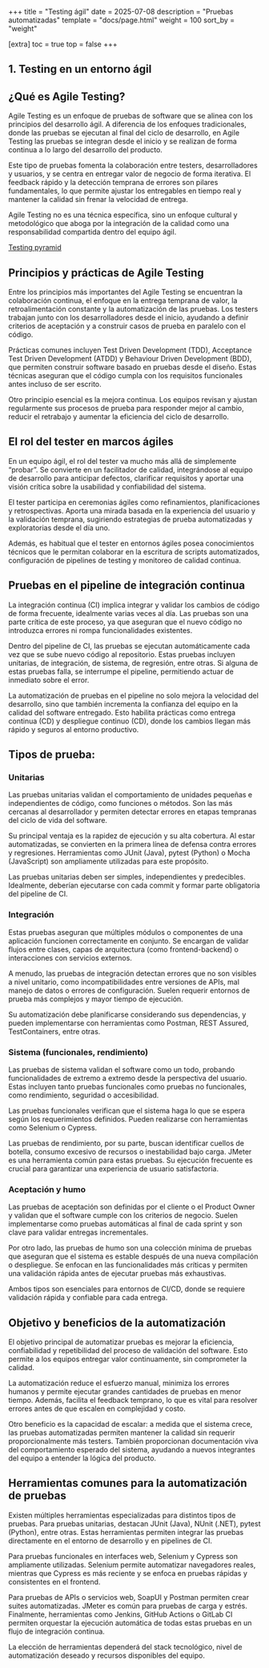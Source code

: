 +++
title = "Testing ágil"
date = 2025-07-08
description = "Pruebas automatizadas"
template = "docs/page.html"
weight = 100
sort_by = "weight"

[extra]
toc = true
top = false
+++

## 1. Testing en un entorno ágil

## ¿Qué es Agile Testing?

Agile Testing es un enfoque de pruebas de software que se alinea con los principios del desarrollo ágil. A diferencia de los enfoques tradicionales, donde las pruebas se ejecutan al final del ciclo de desarrollo, en Agile Testing las pruebas se integran desde el inicio y se realizan de forma continua a lo largo del desarrollo del producto.

Este tipo de pruebas fomenta la colaboración entre testers, desarrolladores y usuarios, y se centra en entregar valor de negocio de forma iterativa. El feedback rápido y la detección temprana de errores son pilares fundamentales, lo que permite ajustar los entregables en tiempo real y mantener la calidad sin frenar la velocidad de entrega.

Agile Testing no es una técnica específica, sino un enfoque cultural y metodológico que aboga por la integración de la calidad como una responsabilidad compartida dentro del equipo ágil.

[Testing pyramid](https://martinfowler.com/articles/practical-test-pyramid.html)

## Principios y prácticas de Agile Testing

Entre los principios más importantes del Agile Testing se encuentran la colaboración continua, el enfoque en la entrega temprana de valor, la retroalimentación constante y la automatización de las pruebas. Los testers trabajan junto con los desarrolladores desde el inicio, ayudando a definir criterios de aceptación y a construir casos de prueba en paralelo con el código.

Prácticas comunes incluyen Test Driven Development (TDD), Acceptance Test Driven Development (ATDD) y Behaviour Driven Development (BDD), que permiten construir software basado en pruebas desde el diseño. Estas técnicas aseguran que el código cumpla con los requisitos funcionales antes incluso de ser escrito.

Otro principio esencial es la mejora continua. Los equipos revisan y ajustan regularmente sus procesos de prueba para responder mejor al cambio, reducir el retrabajo y aumentar la eficiencia del ciclo de desarrollo.

## El rol del tester en marcos ágiles

En un equipo ágil, el rol del tester va mucho más allá de simplemente “probar”. Se convierte en un facilitador de calidad, integrándose al equipo de desarrollo para anticipar defectos, clarificar requisitos y aportar una visión crítica sobre la usabilidad y confiabilidad del sistema.

El tester participa en ceremonias ágiles como refinamientos, planificaciones y retrospectivas. Aporta una mirada basada en la experiencia del usuario y la validación temprana, sugiriendo estrategias de prueba automatizadas y exploratorias desde el día uno.

Además, es habitual que el tester en entornos ágiles posea conocimientos técnicos que le permitan colaborar en la escritura de scripts automatizados, configuración de pipelines de testing y monitoreo de calidad continua.

## Pruebas en el pipeline de integración continua

La integración continua (CI) implica integrar y validar los cambios de código de forma frecuente, idealmente varias veces al día. Las pruebas son una parte crítica de este proceso, ya que aseguran que el nuevo código no introduzca errores ni rompa funcionalidades existentes.

Dentro del pipeline de CI, las pruebas se ejecutan automáticamente cada vez que se sube nuevo código al repositorio. Estas pruebas incluyen unitarias, de integración, de sistema, de regresión, entre otras. Si alguna de estas pruebas falla, se interrumpe el pipeline, permitiendo actuar de inmediato sobre el error.

La automatización de pruebas en el pipeline no solo mejora la velocidad del desarrollo, sino que también incrementa la confianza del equipo en la calidad del software entregado. Esto habilita prácticas como entrega continua (CD) y despliegue continuo (CD), donde los cambios llegan más rápido y seguros al entorno productivo.

## Tipos de prueba:

### Unitarias

Las pruebas unitarias validan el comportamiento de unidades pequeñas e independientes de código, como funciones o métodos. Son las más cercanas al desarrollador y permiten detectar errores en etapas tempranas del ciclo de vida del software.

Su principal ventaja es la rapidez de ejecución y su alta cobertura. Al estar automatizadas, se convierten en la primera línea de defensa contra errores y regresiones. Herramientas como JUnit (Java), pytest (Python) o Mocha (JavaScript) son ampliamente utilizadas para este propósito.

Las pruebas unitarias deben ser simples, independientes y predecibles. Idealmente, deberían ejecutarse con cada commit y formar parte obligatoria del pipeline de CI.

### Integración

Estas pruebas aseguran que múltiples módulos o componentes de una aplicación funcionen correctamente en conjunto. Se encargan de validar flujos entre clases, capas de arquitectura (como frontend-backend) o interacciones con servicios externos.

A menudo, las pruebas de integración detectan errores que no son visibles a nivel unitario, como incompatibilidades entre versiones de APIs, mal manejo de datos o errores de configuración. Suelen requerir entornos de prueba más complejos y mayor tiempo de ejecución.

Su automatización debe planificarse considerando sus dependencias, y pueden implementarse con herramientas como Postman, REST Assured, TestContainers, entre otras.

### Sistema (funcionales, rendimiento)

Las pruebas de sistema validan el software como un todo, probando funcionalidades de extremo a extremo desde la perspectiva del usuario. Estas incluyen tanto pruebas funcionales como pruebas no funcionales, como rendimiento, seguridad o accesibilidad.

Las pruebas funcionales verifican que el sistema haga lo que se espera según los requerimientos definidos. Pueden realizarse con herramientas como Selenium o Cypress.

Las pruebas de rendimiento, por su parte, buscan identificar cuellos de botella, consumo excesivo de recursos o inestabilidad bajo carga. JMeter es una herramienta común para estas pruebas. Su ejecución frecuente es crucial para garantizar una experiencia de usuario satisfactoria.

### Aceptación y humo

Las pruebas de aceptación son definidas por el cliente o el Product Owner y validan que el software cumple con los criterios de negocio. Suelen implementarse como pruebas automáticas al final de cada sprint y son clave para validar entregas incrementales.

Por otro lado, las pruebas de humo son una colección mínima de pruebas que aseguran que el sistema es estable después de una nueva compilación o despliegue. Se enfocan en las funcionalidades más críticas y permiten una validación rápida antes de ejecutar pruebas más exhaustivas.

Ambos tipos son esenciales para entornos de CI/CD, donde se requiere validación rápida y confiable para cada entrega.

## Objetivo y beneficios de la automatización

El objetivo principal de automatizar pruebas es mejorar la eficiencia, confiabilidad y repetibilidad del proceso de validación del software. Esto permite a los equipos entregar valor continuamente, sin comprometer la calidad.

La automatización reduce el esfuerzo manual, minimiza los errores humanos y permite ejecutar grandes cantidades de pruebas en menor tiempo. Además, facilita el feedback temprano, lo que es vital para resolver errores antes de que escalen en complejidad y costo.

Otro beneficio es la capacidad de escalar: a medida que el sistema crece, las pruebas automatizadas permiten mantener la calidad sin requerir proporcionalmente más testers. También proporcionan documentación viva del comportamiento esperado del sistema, ayudando a nuevos integrantes del equipo a entender la lógica del producto.

## Herramientas comunes para la automatización de pruebas

Existen múltiples herramientas especializadas para distintos tipos de pruebas. Para pruebas unitarias, destacan JUnit (Java), NUnit (.NET), pytest (Python), entre otras. Estas herramientas permiten integrar las pruebas directamente en el entorno de desarrollo y en pipelines de CI.

Para pruebas funcionales en interfaces web, Selenium y Cypress son ampliamente utilizadas. Selenium permite automatizar navegadores reales, mientras que Cypress es más reciente y se enfoca en pruebas rápidas y consistentes en el frontend.

Para pruebas de APIs o servicios web, SoapUI y Postman permiten crear suites automatizadas. JMeter es común para pruebas de carga y estrés. Finalmente, herramientas como Jenkins, GitHub Actions o GitLab CI permiten orquestar la ejecución automática de todas estas pruebas en un flujo de integración continua.

La elección de herramientas dependerá del stack tecnológico, nivel de automatización deseado y recursos disponibles del equipo.
